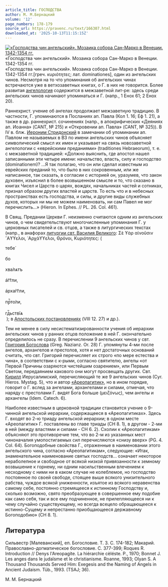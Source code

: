 ```yaml
---
article_title: ГОСПОДСТВА
author: М. М.Бернацкий
volume: '12'
page_numbers: 178-179
source_url: https://pravenc.ru/text/166307.html
downloaded_at: '2025-10-13T11:15:15Z'
---
```


[![«Господства чин ангельский». Мозаика собора Сан-Марко в Венеции. 1342-1354 гг.](https://pravenc.ru/data/179/472/1234/i200.jpg "Кликните для увеличения картинки")](https://pravenc.ru/data/179/472/1234/i400.jpg)«Господства чин ангельский». Мозаика собора Сан-Марко в Венеции. 1342-1354 гг.  
«Господства чин ангельский». Мозаика собора Сан-Марко в Венеции. 1342-1354 гг.[греч. κυριότητες; лат. dominationes], один из ангельских чинов. Несмотря на то что упоминания об ангельских чинах встречаются уже в ветхозаветных книгах, о Г. в них не говорится. Более развитая [ангелология](https://pravenc.ru/text/ангелология.html) содержится в межзаветной лит-ре: здесь среди ангельских чинов начинают упоминаться и Г. (напр., 1 Енох 61; 2 Енох 20).

Раннехрист. учение об ангелах продолжает межзаветную традицию. В частности, Г. упоминаются в Посланиях ап. Павла (Кол 1. 16; Еф 1. 21), а также в др. раннехрист. сочинениях (напр., в апокрифических «Деяниях ап. Иоанна» (CANT, № 215) и «Откровении ап. Павла» (CANT, № 325)). В IV в. блж. [Иероним Стридонский](<https://pravenc.ru/text/Иероним Стридонский.html>) в замечании об упоминании ап. Павлом не называемых в ВЗ по имени ангельских чинов объясняет символический смысл их имен и указывает на связь новозаветной ангелологии с «еврейскими преданиями» (traditiones Hebraeorum), т. е. с межзаветной традицией: «Должно выяснить, где апостол нашел записанными эти четыре имени: начальство, власть, силу и господство (dominationem)? ...Я так полагаю, что он или сделал известным из еврейских преданий то, что было в них сокровенным, или же написанное, так сказать, в согласии с историей он, уразумев, что закон духовен, изъяснил в более возвышенном смысле и то, что сказано в книгах Чисел и Царств о царях, вождях, начальниках частей и сотниках, признал образом других властей и царств. То есть что и в небесных пространствах есть господства, и силы, и другие виды служебных духов, которых ни мы не можем наименовать, ни сам Павел не мог перечислить…» (Hieron. In Ephes. // PL. 26. Col. 461).

В Свящ. Предании Церкви Г. неизменно считаются одним из ангельских чинов, о чем свидетельствуют многочисленные упоминания Г. у церковных писателей и св. отцов, а также в литургических текстах (напр., в анафорах [литургии свт. Василия Великого](<https://pravenc.ru/text/Литургия свт  Василия Великого.html>): Σὲ ϒὰρ αἰνοῦσιν ῎Αϒϒελοι, ᾿Αρχάϒϒελοι, Θρόνοι, Κυριότητες: (<div class="cu">тебе́</div> <div class="cu">бо</div> <div class="cu">хва́лѧтъ</div> <div class="cu">а҆́гг҃ли,</div> <div class="cu">а҆рха́гг҃ли,</div> <div class="cu">прⷭ҇то́ли,</div> <div class="cu">гдⷭ҇ьствїѧ</div> ); в [Апостольских постановлениях](<https://pravenc.ru/text/Апостольских постановлениях.html>) (VIII 12. 27) и др.).

Тем не менее в силу несистематизированности учения об иерархии ангельских чинов у ранних отцов положение в ней Г. окончательно определилось не сразу. В перечислении 9 ангельских чинов у свт. [Григория Богослова](<https://pravenc.ru/text/Григорий Богослов.html>) (Greg. Nazianz. Or. 28) Г. упомянуты 4-ми после ангелов, архангелов и престолов, хотя и нет достаточных оснований считать, что свт. Григорий перечисляет их строго «по мере естества и чина», в соответствии с к-рыми, согласно святителю, ангелы «от Первой Причины озаряются чистейшим озарением», или Первым Светом, передаянием какового они могут просвещать других. Свт. [Кирилл](https://pravenc.ru/text/Кирилл.html) Иерусалимский, перечисляющий те же 9 ангельских чинов (Сyr. Hieros. Mystag. 5), что и автор [«Ареопагитик»](<https://pravenc.ru/text/ Ареопагитик .html>), но в ином порядке, говорит о Г. вслед за ангелами, архангелами и силами, отмечая, что наряду с престолами Г. видят Бога больше (μειζόνως), чем ангелы и архангелы (Idem. Catech. 6).

Наиболее известным в церковной традиции становится учение о 9-чинной ангельской иерархии, содержащееся в «Ареопагитиках». Здесь Г. входят во 2-ю триаду ангельской иерархии; в одном месте «Ареопагитик» Г. поставлены во главе триады (CH 8. 1), в другом - 2-ми в ней (между властями и силами - CH 6. 2). Схолии к «Ареопагитикам» объясняют это противоречие тем, что во 2-м из указанных мест чиноначалия умопостигаемых сил перечисляются «снизу вверх» (PG. 4. Col. 64). Богоподобные свойства Г., отраженные в наименовании этого ангельского чина, согласно «Ареопагитикам», следующие: «Итак, знаменательное наименование святых господств... означает некоторое нераболепное и свободное от всякой низкой привязанности к земному возвышение к горнему, ни одним насильственным влечением к несходному с ними ни в каком случае не колеблемое, но господство постоянное по своей свободе, стоящее выше всякого унизительного рабства, чуждое всякой униженности, изъятое из всякого неравенства самому себе, постоянно стремящееся к истинному Господству и, сколько возможно, свято преобразующее в совершенное ему подобие как само себя, так и все ему подчиненное, не прилепляющееся ни к чему случайно cуществующему, но всегда всецело обращающееся к истинно-Сущему и непрестанно приобщающееся державному Богоподобию» (CH 8. 1).

## Литература

Сильвестр [Малеванский], еп. Богословие. Т. 3. С. 174-182; Макарий. Православно-догматическое богословие. С. 377-399; Roques R. Introduction // Denys l'Areopagite. La hiérarchie cèléste. P., 1970; Bonnet J. Les anges dans le judaïsme et le christianisme. Roanne, 1993; Olyan S. A Thousand Thousands Served Him: Exegesis and the Naming of Angels in Ancient Judaism. Tüb., 1993. (TSAJ; 36).

М. М.  Бернацкий
